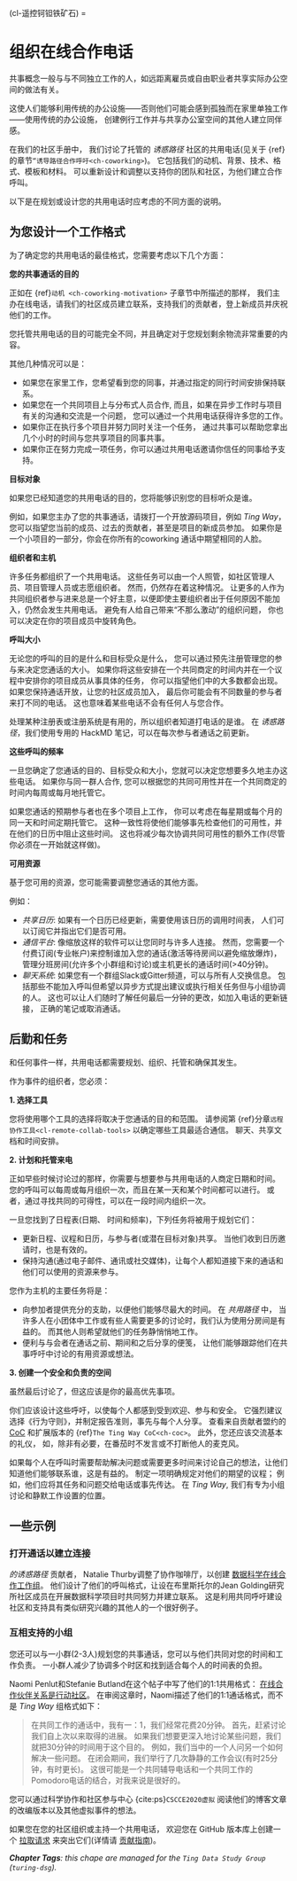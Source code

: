 (cl-遥控钶钽铁矿石) =
# 组织在线合作电话

共事概念一般与与不同独立工作的人，如远距离雇员或自由职业者共享实际办公空间的做法有关。

这使人们能够利用传统的办公设施――否则他们可能会感到孤独而在家里单独工作――使用传统的办公设施， 创建例行工作并与共享办公室空间的其他人建立同伴感。

在我们的社区手册中， 我们讨论了托管的 _诱惑路径_ 社区的共用电话(见关于 {ref}的章节`“诱导路径合作呼吁<ch-coworking>`)。 它包括我们的动机、背景、技术、格式、模板和材料。 可以重新设计和调整以支持你的团队和社区，为他们建立合作呼叫。

以下是在规划或设计您的共用电话时应考虑的不同方面的说明。

## 为您设计一个工作格式

为了确定您的共用电话的最佳格式，您需要考虑以下几个方面：

**您的共事通话的目的**

正如在 {ref}`动机 <ch-coworking-motivation>` 子章节中所描述的那样， 我们主办在线电话，请我们的社区成员建立联系，支持我们的贡献者，登上新成员并庆祝他们的工作。

您托管共用电话的目的可能完全不同，并且确定对于您规划剩余物流非常重要的内容。

其他几种情况可以是：
  - 如果您在家里工作，您希望看到您的同事，并通过指定的同行时间安排保持联系。
  - 如果您在一个共同项目上与分布式人员合作, 而且，如果在异步工作时与项目有关的沟通和交流是一个问题， 您可以通过一个共用电话获得许多您的工作。
  - 如果你正在执行多个项目并努力同时关注一个任务， 通过共事可以帮助您拿出几个小时的时间与您共享项目的同事共事。
  - 如果你正在努力完成一项任务，你可以通过共用电话邀请你信任的同事给予支持。

**目标对象**

如果您已经知道您的共用电话的目的，您将能够识别您的目标听众是谁。

例如，如果您主办了您的共事通话，请拨打一个开放源码项目，例如 _Ting Way_， 您可以指望您当前的成员、过去的贡献者，甚至是项目的新成员参加。 如果你是一个小项目的一部分，你会在你所有的coworking 通话中期望相同的人脸。

**组织者和主机**

许多任务都组织了一个共用电话。 这些任务可以由一个人照管，如社区管理人员、项目管理人员或志愿组织者。 然而，仍然存在着这种情况。 让更多的人作为共同组织者参与进来总是一个好主意，以便即使主要组织者出于任何原因不能加入，仍然会发生共用电话。 避免有人给自己带来“不那么激动”的组织问题， 你也可以决定在你的项目成员中旋转角色。

**呼叫大小**

无论您的呼叫的目的是什么和目标受众是什么， 您可以通过预先注册管理您的参与来决定您通话的大小。 如果你将这些安排在一个共同商定的时间内并在一个议程中安排你的项目成员从事具体的任务， 你可以指望他们中的大多数都会出现。 如果您保持通话开放，让您的社区成员加入， 最后你可能会有不同数量的参与者来打不同的电话。 这也意味着某些电话不会有任何人与您合作。

处理某种注册表或注册系统是有用的，所以组织者知道打电话的是谁。 在 _诱惑路径_，我们使用专用的 HackMD 笔记，可以在每次参与者通话之前更新。

**这些呼叫的频率**

一旦您确定了您通话的目的、目标受众和大小，您就可以决定您想要多久地主办这些电话。 如果你与同一群人合作, 您可以根据您的共同可用性并在一个共同商定的时间内每周或每月地托管它。

如果您通话的预期参与者也在多个项目上工作， 你可以考虑在每星期或每个月的同一天和时间定期托管它。 这种一致性将使他们能够事先检查他们的可用性，并在他们的日历中阻止这些时间。 这也将减少每次协调共同可用性的额外工作(尽管你必须在一开始就这样做)。

**可用资源**

基于您可用的资源，您可能需要调整您通话的其他方面。

例如：
- *共享日历*: 如果有一个日历已经更新，需要使用该日历的调用时间表， 人们可以订阅它并指出它们是否可用。
- *通信平台*: 像缩放这样的软件可以让您同时与许多人连接。 然而，您需要一个付费订阅(专业帐户)来控制谁加入您的通话(激活等待房间以避免缩放爆炸)， 管理分班房间(允许多个小群组和讨论)或主机更长的通话时间(>40分钟)。
- *聊天系统*: 如果您有一个群组Slack或Gitter频道，可以与所有人交换信息。 包括那些不能加入呼叫但希望以异步方式提出建议或执行相关任务但与小组协调的人。 这也可以让人们随时了解任何最后一分钟的更改，如加入电话的更新链接， 正确的笔记或取消通话。

## 后勤和任务

和任何事件一样，共用电话都需要规划、组织、托管和确保其发生。

作为事件的组织者，您必须：

**1. 选择工具**

您将使用哪个工具的选择将取决于您通话的目的和范围。 请参阅第 {ref}分章`远程协作工具<cl-remote-collab-tools>` 以确定哪些工具最适合通信。 聊天、共享文档和时间安排。

**2. 计划和托管来电**

正如早些时候讨论过的那样，你需要与想要参与共用电话的人商定日期和时间。 您的呼叫可以每周或每月组织一次，而且在某一天和某个时间都可以进行。 或者，通过寻找共同的可得性，可以在一段时间内组织一次。

一旦您找到了日程表(日期、 时间和频率)，下列任务将被用于规划它们：
- 更新日程、议程和日历，与参与者(或潜在目标对象)共享。 当他们收到日历邀请时，也是有效的。
- 保持沟通(通过电子邮件、通讯或社交媒体)，让每个人都知道接下来的通话和他们可以使用的资源来参与。

您作为主机的主要任务将是：
- 向参加者提供充分的支助，以便他们能够尽最大的时间。 在 _共用路径_ 中， 当许多人在小团体中工作或有些人需要更多的讨论时，我们认为使用分房间是有益的。 而其他人则希望就他们的任务静悄悄地工作。
- 便利与与会者在通话之前、期间和之后分享的便笺， 让他们能够跟踪他们在共事呼吁中讨论的有用资源或想法。

**3. 创建一个安全和负责的空间**

虽然最后讨论了，但这应该是你的最高优先事项。

你们应该设计这些呼吁，以使每个人都感到受到欢迎、参与和安全。 它强烈建议选择《行为守则》，并制定报告准则，事先与每个人分享。 查看来自贡献者盟约的 [CoC](https://www.contributor-covenant.org/) 和扩展版本的 {ref}`The Ting Way CoC<ch-coc>`。 此外，您还应该交流基本的礼仪， 如，除非有必要，在番茄时不发言或不打断他人的麦克风。

如果每个人在呼叫时需要帮助解决问题或需要更多时间来讨论自己的想法，让他们知道他们能够联系谁，这是有益的。 制定一项明确规定对他们的期望的议程； 例如，他们应将其任务和问题交给电话或事先传达。 在 _Ting Way_, 我们有专为小组讨论和静默工作设置的位置。

## 一些示例

### 打开通话以建立连接

_的诱惑路径_ 贡献者， Natalie Thurby调整了协作咖啡厅，以创建 [数据科学在线合作工作组](http://bristol.ac.uk/golding/ask-jgi/data-science-online-co-working-group/)。 他们设计了他们的呼叫格式，让设在布里斯托尔的Jean Golding研究所社区成员在开展数据科学项目时共同努力并建立联系。 这是利用共同呼吁建设社区和支持具有类似研究兴趣的其他人的一个很好例子。

### 互相支持的小组

您还可以与一小群(2-3人)规划您的共事通话，您可以与他们共同对您的时间和工作负责。 一小群人减少了协调多个时区和找到适合每个人的时间表的负担。

Naomi Penlut和Stefanie Butland在这个帖子中写了他们的1:1共用格式： [在线合作伙伴关系是行动社区](https://www.cscce.org/2020/02/04/online-co-working-partnerships-are-community-of-practice-in-action/#more-3009)。 在审阅这章时，Naomi描述了他们的1:1通话格式，而不是 _Ting Way_ 组格式如下：

> 在共同工作的通话中，我有一：1，我们经常花费20分钟。 首先，赶紧讨论我们自上次以来取得的进展。 如果我们想要更深入地讨论某些问题，我们就把30分钟的时间用于这个目的。 例如，我们当中的一个人问另一个如何解决一些问题。 在闭会期间，我们举行了几次静静的工作会议(有时25分钟，有时更长)。 这很可能是一个共同辅导电话和一个共同工作的Pomodoro电话的结合，对我来说是很好的。

您可以通过科学协作和社区参与中心 {cite:ps}`CSCCE2020虚拟` 阅读他们的博客文章的改编版本以及其他虚拟事件的想法。

如果您在您的社区组织或主持一个共用电话， 欢迎您在 GitHub 版本库上创建一个 [拉取请求](https://github.com/alan-turing-institute/the-turing-way/pulls) 来突出它们(详情请 [贡献指南](https://github.com/alan-turing-institute/the-turing-way/blob/main/CONTRIBUTING.md))。

***Chapter Tags**: this chape are managed for the `Ting Data Study Group` (`turing-dsg`).*
